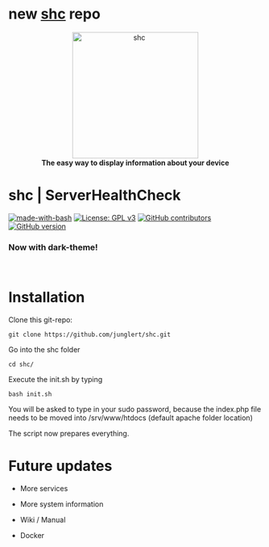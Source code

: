 # new [shc](https://github.com/ServerHealthCheck/shc) repo

<p align="center">
    <a href="https://github.com/junglert/shc/">
        <img src="https://github.com/junglert/shc/blob/master/media/shc_logo.png" width="250" height="250" alt="shc">
    </a>
    <br>
    <strong>The easy way to display information about your device</strong>  
</p>

# shc  | ServerHealthCheck	
[![made-with-bash](https://img.shields.io/badge/Made%20with-Bash-1f425f.svg)](https://www.gnu.org/software/bash/)
[![License: GPL v3](https://img.shields.io/badge/License-GPLv3-blue.svg)](https://www.gnu.org/licenses/gpl-3.0)
[![GitHub contributors](https://img.shields.io/github/contributors/Naereen/StrapDown.js.svg)](https://github.com/junglert/shc/graphs/contributors)
[![GitHub version](https://d25lcipzij17d.cloudfront.net/badge.svg?id=gh&type=6&v=3.2)](https://github.com/junglert/shc/releases/tag/shc_v3.2)

### Now with dark-theme!

<br>

# Installation
  
  Clone this git-repo: 
  
	git clone https://github.com/junglert/shc.git
            
 
  Go into the shc folder
  
 	cd shc/
	   
  Execute the init.sh by typing
   
	bash init.sh
  
  You will be asked to type in your sudo password, because the index.php file needs to be moved into /srv/www/htdocs (default apache folder location)
  
  The script now prepares everything.
  
        
# Future updates

   - More services
   
   - More system information
     
   - Wiki / Manual 
    
   - Docker      
